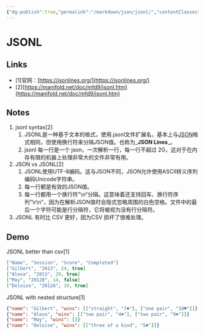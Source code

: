 ```yaml
---
{"dg-publish":true,"permalink":"/markdown/json/jsonl/","contentClasses":".content svg {width: 100%; height: auto;}"}
---
```



# JSONL

## Links

* \[1]官网：[https://jsonlines.org/](https://jsonlines.org/)
* \[2][https://manifold.net/doc/mfd9/jsonl.htm](https://manifold.net/doc/mfd9/jsonl.htm)

## Notes

1. jsonl syntax\[2]
   1. JSONL是一种基于文本的格式，使用.jsonl文件扩展名，基本上与[JSON](https://manifold.net/doc/mfd9/json.htm)格式相同，但使用换行符来分隔JSON值。也称为_**JSON Lines**_。
   2. jsonl 每一行是一个 json，一次解析一行，每一行不超过 2G，这对于在内存有限的机器上处理非常大的文件非常有用。
2. JSON vs  JSONL\[2]
   1. JSONL使用UTF-8编码。这与JSON不同，JSON允许使用ASCII转义序列编码Unicode字符串。
   2. 每一行都是有效的JSON值。
   3. 每一行都用一个换行符"\n“分隔。这意味着还支持回车、换行符序列“\r\n”，因为在解析JSON值时会隐式忽略周围的白色空格。文件中的最后一个字符可能是行分隔符，它将被视为没有行分隔符。
3. JSONL 有时比 CSV 更好，因为CSV 损坏了很难处理。

## Demo

JSONL better than csv\[1]

```json
["Name", "Session", "Score", "Completed"]
["Gilbert", "2013", 24, true]
["Alexa", "2013", 29, true]
["May", "2012B", 14, false]
["Deloise", "2012A", 19, true] 
```

JSONL with nested structure\[1]

```json
{"name": "Gilbert", "wins": [["straight", "7♣"], ["one pair", "10♥"]]}
{"name": "Alexa", "wins": [["two pair", "4♠"], ["two pair", "9♠"]]}
{"name": "May", "wins": []}
{"name": "Deloise", "wins": [["three of a kind", "5♣"]]}
```